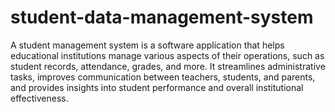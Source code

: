 # student-data-management-system
A student management system is a software application that helps educational institutions manage various aspects of their operations, such as student records, attendance, grades, and more. It streamlines administrative tasks, improves communication between teachers, students, and parents, and provides insights into student performance and overall institutional effectiveness.   

